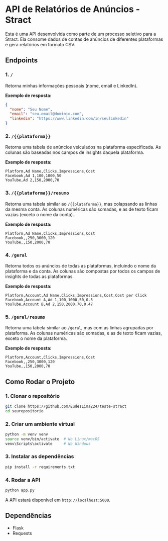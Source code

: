 
# API de Relatórios de Anúncios - Stract

Esta é uma API desenvolvida como parte de um processo seletivo para a Stract. Ela consome dados de contas de anúncios de diferentes plataformas e gera relatórios em formato CSV.

## Endpoints

### 1. `/`
Retorna minhas informações pessoais (nome, email e LinkedIn).

**Exemplo de resposta:**
```json
{
  "nome": "Seu Nome",
  "email": "seu.email@dominio.com",
  "linkedin": "https://www.linkedin.com/in/seulinkedin"
}
```

### 2. `/{{plataforma}}`
Retorna uma tabela de anúncios veiculados na plataforma especificada. As colunas são baseadas nos campos de insights daquela plataforma.

**Exemplo de resposta:**
```csv
Platform,Ad Name,Clicks,Impressions,Cost
Facebook,Ad 1,100,1000,50
YouTube,Ad 2,150,2000,70
```

### 3. `/{{plataforma}}/resumo`
Retorna uma tabela similar ao `/{{plataforma}}`, mas colapsando as linhas da mesma conta. As colunas numéricas são somadas, e as de texto ficam vazias (exceto o nome da conta).

**Exemplo de resposta:**
```csv
Platform,Ad Name,Clicks,Impressions,Cost
Facebook,,250,3000,120
YouTube,,150,2000,70
```

### 4. `/geral`
Retorna todos os anúncios de todas as plataformas, incluindo o nome da plataforma e da conta. As colunas são compostas por todos os campos de insights de todas as plataformas.

**Exemplo de resposta:**
```csv
Platform,Account,Ad Name,Clicks,Impressions,Cost,Cost per Click
Facebook,Account A,Ad 1,100,1000,50,0.5
YouTube,Account B,Ad 2,150,2000,70,0.47
```

### 5. `/geral/resumo`
Retorna uma tabela similar ao `/geral`, mas com as linhas agrupadas por plataforma. As colunas numéricas são somadas, e as de texto ficam vazias, exceto o nome da plataforma.

**Exemplo de resposta:**
```csv
Platform,Account,Clicks,Impressions,Cost
Facebook,,250,3000,120
YouTube,,150,2000,70
```

## Como Rodar o Projeto

### 1. Clonar o repositório

```bash
git clone https://github.com/EudesLima224/teste-stract
cd seurepositorio
```

### 2. Criar um ambiente virtual

```bash
python -m venv venv
source venv/bin/activate  # No Linux/macOS
venv\Scripts\activate     # No Windows
```

### 3. Instalar as dependências

```bash
pip install -r requirements.txt
```

### 4. Rodar a API

```bash
python app.py
```

A API estará disponível em `http://localhost:5000`.

## Dependências

- Flask
- Requests

